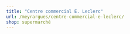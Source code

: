 ```yaml
---
title: "Centre commercial E. Leclerc"
url: /meyrargues/centre-commercial-e-leclerc/
shop: supermarché
---
```

